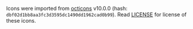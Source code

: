 Icons were imported from [octicons](https://github.com/primer/octicons) v10.0.0 (hash: `dbf02d1bb8aa3fc3d3595dc1490dd1962cad0b99`). Read [LICENSE](./LICENSE) for license of these icons.
